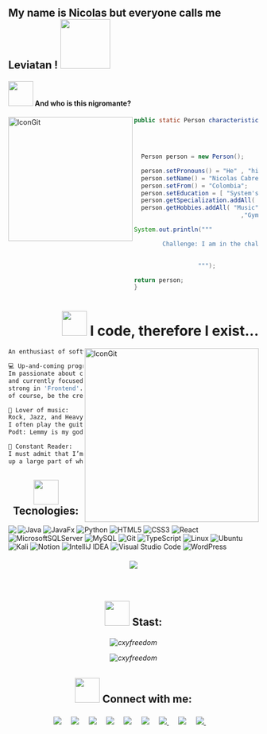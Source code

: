<h2> My name is Nicolas but everyone calls me Leviatan ! <img src="https://media.tenor.com/gAsYZ5aWAMQAAAAi/league-of-legends-riot-games.gif" width="100"></h2>



#### <img src="https://media.giphy.com/media/VgCDAzcKvsR6OM0uWg/giphy.gif" width="50"> And who is this nigromante? 

<img align="left" src="https://github.com/user-attachments/assets/7cc3511b-a219-4f84-9db2-e49769359541" alt="IconGit" width="250">


<!--Demostracion de cogido-->

```java                                                                       
public static Person characteristics (Gender pronouns, String name,
                                        Education education,  String from,
                                              ArrayList<String> specialization,
                                                      ArrayList<String> hobbies) {

  Person person = new Person();

  person.setPronouns() = "He" , "his";
  person.setName() = "Nicolas Cabrera S.";
  person.setFrom() = "Colombia";
  person.setEducation = [ "System's engineer" ]
  person.getSpecialization.addAll( "Backend" , "Frontent" , "DataBase");
  person.getHobbies.addAll( "Music" , "Cinema" , "Gaming" , "Literature and Comics"
                              ,"Gym", "D&D" , "Mysticism");

System.out.println("""

        Challenge: I am in the challenge of programming a functional life...
                                                            Oh create the T-800

                  """);

return person;
}
```



<h1 align = "right" 
  
#### <img src="https://media.giphy.com/media/VgCDAzcKvsR6OM0uWg/giphy.gif" width="50"> I code, therefore I exist...

</h1>


<img align="right" src="https://github.com/user-attachments/assets/b60a3757-f9cf-4088-8b2d-395288f4b79d" alt="IconGit" width="350">



````bash
An enthusiast of software and hardware, music, literature, and cinema. 👾 

💻 Up-and-coming programmer:
Im passionate about coding, skilled in multiple programming languages,
and currently focused on 'Backend development', although Im equally
strong in 'Frontend'. My goal is to build scalable, efficient apps—and,
of course, be the creator of the T-800.

🎸 Lover of music:
Rock, Jazz, and Heavy Metal (and its variants) are part of who I am.
I often play the guitar and aspire to one day perform at Wacken Open Air.
Podt: Lemmy is my god.

📖 Constant Reader:
I must admit that I’m a fanatic for romance novels and horror; they make
up a large part of who I am. From The Taxidermist to Pet Sematary.

````


<h2 align="center" 

#### <img src="https://media.giphy.com/media/VgCDAzcKvsR6OM0uWg/giphy.gif" width="50"> Tecnologies:
  
</h2>


<img align='left' src="https://i.postimg.cc/bwzDX4tV/Celeste.png">


![Java](https://img.shields.io/badge/java-%23ED8B00.svg?style=for-the-badge&logo=openjdk&logoColor=white)
![JavaFx](https://img.shields.io/badge/javafx-%23FF0000.svg?style=for-the-badge&logo=javafx&logoColor=white)
![Python](https://img.shields.io/badge/python-3670A0?style=for-the-badge&logo=python&logoColor=ffdd54)
![HTML5](https://img.shields.io/badge/html5-%23E34F26.svg?style=for-the-badge&logo=html5&logoColor=white)
![CSS3](https://img.shields.io/badge/css3-%231572B6.svg?style=for-the-badge&logo=css3&logoColor=white)
![React](https://img.shields.io/badge/react-%2320232a.svg?style=for-the-badge&logo=react&logoColor=%2361DAFB)
![MicrosoftSQLServer](https://img.shields.io/badge/Microsoft%20SQL%20Server-CC2927?style=for-the-badge&logo=microsoft%20sql%20server&logoColor=white)
![MySQL](https://img.shields.io/badge/mysql-4479A1.svg?style=for-the-badge&logo=mysql&logoColor=white)
![Git](https://img.shields.io/badge/git-%23F05033.svg?style=for-the-badge&logo=git&logoColor=white)
![TypeScript](https://img.shields.io/badge/typescript-%23007ACC.svg?style=for-the-badge&logo=typescript&logoColor=white)
![Linux](https://img.shields.io/badge/Linux-FCC624?style=for-the-badge&logo=linux&logoColor=black)
![Ubuntu](https://img.shields.io/badge/Ubuntu-E95420?style=for-the-badge&logo=ubuntu&logoColor=white)
![Kali](https://img.shields.io/badge/Kali-268BEE?style=for-the-badge&logo=kalilinux&logoColor=white)
![Notion](https://img.shields.io/badge/Notion-%23000000.svg?style=for-the-badge&logo=notion&logoColor=white)
![IntelliJ IDEA](https://img.shields.io/badge/IntelliJIDEA-000000.svg?style=for-the-badge&logo=intellij-idea&logoColor=white)
![Visual Studio Code](https://img.shields.io/badge/Visual%20Studio%20Code-0078d7.svg?style=for-the-badge&logo=visual-studio-code&logoColor=white)
![WordPress](https://img.shields.io/badge/WordPress-%23117AC9.svg?style=for-the-badge&logo=WordPress&logoColor=black)


<h4 align = "center"

<p><img src="https://github-readme-stats.vercel.app/api/top-langs/?username=MrZLeviatan&theme=material-palenight&hide_border=false&include_all_commits=false&count_private=false&layout=compact" 


---

</h4>
<br>



<h2 align="center" 

#### <img src="https://media.giphy.com/media/VgCDAzcKvsR6OM0uWg/giphy.gif" width="50"> Stast:
  
</h2>


<h6 align = "center">
 <p><img src="https://github-readme-stats.vercel.app/api?username=MrZLeviatan&theme=material-palenight&hide_border=false&include_all_commits=false&count_private=false" alt="cxyfreedom" /></p>
 <p><img src="https://github-readme-streak-stats.herokuapp.com/?user=MrZLeviatan&theme=material-palenight&hide_border=false" alt="cxyfreedom" /></p>
</h6>


<!--Redes Sociales-->

<h2 align="center" 

#### <img src="https://media.giphy.com/media/VgCDAzcKvsR6OM0uWg/giphy.gif" width="50"> Connect with me:
  
</h2>

<h3 align= "center"
  

<a href="https://www.facebook.com/nicolas.cabreraserrano9/"><img src="https://img.shields.io/badge/@Nicolas.A-%230077B5.svg?&style=for-the-badge&logo=facebook&logoColor=white" /></a>&nbsp;&nbsp;&nbsp;&nbsp;
<a href="https://www.instagram.com/n.cs666/"><img src="https://img.shields.io/badge/@n.cs666-E4405F?style=for-the-badge&logo=instagram&logoColor=white" /></a>&nbsp;&nbsp;&nbsp;&nbsp;
<a href="https://twitter.com/Mr_Leviatan6"><img src="https://img.shields.io/badge/@Mr.Leviatan-%231DA1F2.svg?&style=for-the-badge&logo=twitter&logoColor=white" /></a>&nbsp;&nbsp;&nbsp;&nbsp;
<a href="https://open.spotify.com/user/s7likqvu58tnldicndjp0s0yf"><img src="https://img.shields.io/badge/@Mr.Leviatan-03C75A?style=for-the-badge&logo=spotify&logoColor=FFFFFF" /></a>&nbsp;&nbsp;&nbsp;&nbsp;
<a href="https://www.reddit.com/user/Mrz_Leviatan666/"><img src="https://img.shields.io/badge/@MrZ.Leviatan666-FF4500?style=for-the-badge&logo=reddit&logoColor=white" /></a>&nbsp;&nbsp;&nbsp;&nbsp;
<a href="https://www.hackerearth.com/@nikis281002"><img src="https://img.shields.io/badge/@Nicolas.C-%232C3454.svg?&style=for-the-badge&logo=HackerEarth&logoColor=Blue" /></a>&nbsp;&nbsp;&nbsp;&nbsp;
<a href="https://github.com/MrZLeviatan"><img src="https://img.shields.io/badge/@MrZLeviatan-100000?style=for-the-badge&logo=github&logoColor=white" /> </a>&nbsp;&nbsp;&nbsp;&nbsp;
<a href="https://stackoverflow.com/users/22382518/nicolas-cabrera-serrano"><img src="https://img.shields.io/badge/@Nicolas.C-FE7A16?style=for-the-badge&logo=stack-overflow&logoColor=white" /></a>&nbsp;&nbsp;&nbsp;&nbsp;
<a href="https://dev.to/mrzleviatan"><img src="https://img.shields.io/badge/@MrZLeviatan-0A0A0A?style=for-the-badge&logo=devdotto&logoColor=white" /> </a>&nbsp;&nbsp;&nbsp;&nbsp;


</h3>


